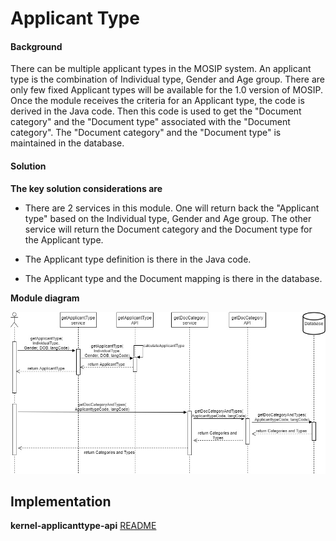 ﻿# Applicant Type

#### Background

There can be multiple applicant types in the MOSIP system. An applicant type is the combination of Individual type, Gender and Age group. There are only few fixed Applicant types will be available for the 1.0 version of MOSIP. Once the module receives the criteria for an Applicant type, the code is derived in the Java code. Then this code is used to get the "Document category" and the "Document type" associated with the "Document category". The "Document category" and the "Document type" is maintained in the database.

#### Solution



**The key solution considerations are**


- There are 2 services in this module. One will return back the "Applicant type" based on the Individual type, Gender and Age group. The other service will return the Document category and the Document type for the Applicant type. 

- The Applicant type definition is there in the Java code. 

- The Applicant type and the Document mapping is there in the database. 

**Module diagram**



![Module Diagram](_images/kernel-applicanttype.jpg)



## Implementation


**kernel-applicanttype-api** [README](../../../kernel/kernel-applicanttype-api/README.md)
